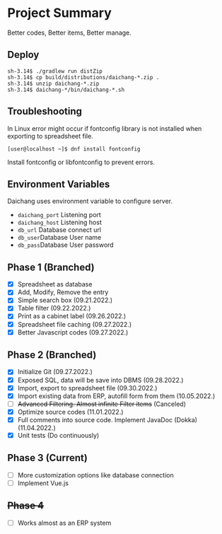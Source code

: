 # Project Summary
Better codes, Better items, Better manage.
## Deploy
```shell
sh-3.14$ ./gradlew run distZip
sh-3.14$ cp build/distributions/daichang-*.zip .
sh-3.14$ unzip daichang-*.zip
sh-3.14$ daichang-*/bin/daichang-*.sh
```
## Troubleshooting
In Linux error might occur if fontconfig library is not installed when exporting to spreadsheet file.
```shell
[user@localhost ~]$ dnf install fontconfig
```
Install fontconfig or libfontconfig to prevent errors.
## Environment Variables
Daichang uses environment variable to configure server.
 - ```daichang_port``` Listening port
 - ```daichang_host``` Listening host
 - ```db_url``` Database connect url
 - ```db_user```Database User name
 - ```db_pass```Database User password
## Phase 1 (Branched)
 - [x] Spreadsheet as database
 - [x] Add, Modify, Remove the entry
 - [x] Simple search box (09.21.2022.)
 - [x] Table filter (09.22.2022.)
 - [x] Print as a cabinet label (09.26.2022.)
 - [x] Spreadsheet file caching (09.27.2022.)
 - [x] Better Javascript codes (09.27.2022.)

## Phase 2 (Branched)
 - [x] Initialize Git (09.27.2022.)
 - [x] Exposed SQL, data will be save into DBMS (09.28.2022.)
 - [x] Import, export to spreadsheet file (09.30.2022.)
 - [x] Import existing data from ERP, autofill form from them (10.05.2022.)
 - [ ] ~~Advanced Filtering. Almost infinite Filter items~~ (Canceled)
 - [x] Optimize source codes (11.01.2022.)
 - [x] Full comments into source code. Implement JavaDoc (Dokka) (11.04.2022.)
 - [x] Unit tests (Do continuously)

## Phase 3 (Current)
 - [ ] More customization options like database connection
 - [ ] Implement Vue.js

## ~~Phase 4~~
 - [ ] Works almost as an ERP system